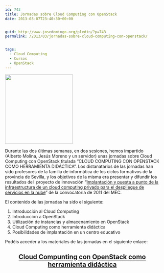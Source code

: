 ```yaml
---
id: 743
title: Jornadas sobre Cloud Computing con OpenStack
date: 2013-03-07T23:40:30+00:00


guid: http://www.josedomingo.org/pledin/?p=743
permalink: /2013/03/jornadas-sobre-cloud-computing-con-openstack/


tags:
  - Cloud Computing
  - Cursos
  - OpenStack
---
```

<p style="text-align: center;">
  <p style="text-align: justify;">
    <img class="aligncenter" title="os" src="http://3.bp.blogspot.com/-2g3t_foPhpo/T_SvwDsnxuI/AAAAAAAAAOM/Yu_cGAloFts/s1600/OpenStackLogo.jpg" alt="" width="221" height="227" />
  </p>

  Durante las dos últimas semanas, en dos sesiones, hemos impartido (Alberto Molina, Jesús Moreno y un servidor) unas jornadas sobre Cloud Computing con OpenStack titulada &#8220;CLOUD COMPUTING CON OPENSTACK COMO HERRAMIENTA DIDÁCTICA&#8221;. Los distanatarios de las jornadas han sido profesores de la familia de informática de los ciclos formativos de la provincia de Sevilla, y los objetivos de la misma era presentar y difundir los resultados del  proyecto de innovación &#8220;<a href="http://www.josedomingo.org/cloud">Implantación y puesta a punto de la infraestructura de un cloud computing privado para el despliegue de servicios en la nube</a>&#8221; de la convocatoria de 2011 del MEC.
  
  
  <p>
    El contenido de las jornadas ha sido el siguiente:
  </p>
  
  <ol>
    <li>
      Introducción al Cloud Computing
    </li>
    <li>
      Introducción a OpenStack
    </li>
    <li>
      Utilización de instancias y almacenamiento en OpenStack
    </li>
    <li>
      Cloud Computing como herramienta didáctica
    </li>
    <li>
      Posibilidades de implantación en un centro educativo
    </li>
  </ol>
  
  <p>
    Podéis acceder a los materiales de las jornadas en el siguiente enlace:
  </p>
  
  <h2 style="text-align: center;">
    <a href="http://www.josedomingo.org/web/course/view.php?id=70">Cloud Compunting con OpenStack como herramienta didáctica</a>
  </h2>
  
  <!-- AddThis Advanced Settings generic via filter on the_content -->
  
  <!-- AddThis Share Buttons generic via filter on the_content -->
